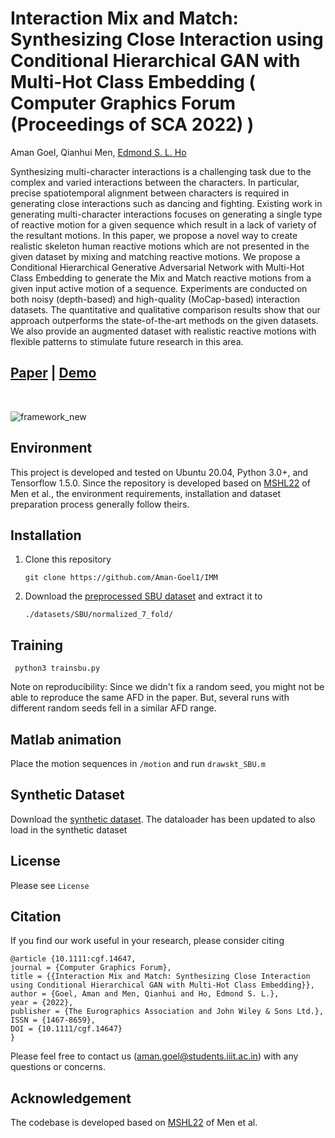 # Interaction Mix and Match: Synthesizing Close Interaction using Conditional Hierarchical GAN with Multi-Hot Class Embedding ( Computer Graphics Forum (Proceedings of SCA 2022) )

Aman Goel, Qianhui Men, [Edmond S. L. Ho](http://www.edho.net/)

Synthesizing multi-character interactions is a challenging task due to the complex and varied interactions between the characters. In particular, precise spatiotemporal alignment between characters is required in generating close interactions such as dancing and fighting. Existing work in generating multi-character interactions focuses on generating a single type of reactive motion for a given sequence which result in a lack of variety of the resultant motions. In this paper, we propose a novel way to create realistic skeleton human reactive motions which are not presented in the given dataset by mixing and matching reactive motions. We propose a Conditional Hierarchical Generative Adversarial Network with Multi-Hot Class Embedding to generate the Mix and Match reactive motions from a given input active motion of a sequence. Experiments are conducted on both noisy (depth-based) and high-quality (MoCap-based) interaction datasets. The quantitative and qualitative comparison results show that our approach outperforms the state-of-the-art methods on the given datasets. We also provide an augmented dataset with realistic reactive motions with flexible patterns to stimulate future research in this area.

## [Paper](https://onlinelibrary.wiley.com/doi/10.1111/cgf.14647) | [Demo](https://www.youtube.com/watch?v=RhzNEFM7wbY)
<br/>
                                                                                                                                                                                                                                                                                                                          
![framework_new](https://user-images.githubusercontent.com/109843145/182305175-1ea634a8-911e-402c-b4c0-18395503a0ab.jpg)

## Environment

This project is developed and tested on Ubuntu 20.04, Python 3.0+, and Tensorflow 1.5.0. Since the repository is developed based on [MSHL22](https://www.sciencedirect.com/science/article/abs/pii/S0097849321002089?via%3Dihub) of Men et al., the environment requirements, installation and dataset preparation process generally follow theirs.

## Installation

1. Clone this repository

      ```git clone https://github.com/Aman-Goel1/IMM```

2. Download the [preprocessed SBU dataset](https://drive.google.com/drive/folders/1bRlXjdQJF0MLIa6FvRSc3l0R3IAjkMRi?usp=sharing) and extract it to

      ```./datasets/SBU/normalized_7_fold/```

## Training

``` python3 trainsbu.py```

Note on reproducibility:
Since we didn't fix a random seed, you might not be able to reproduce the same AFD in the paper. But, several runs with different random seeds fell in a similar AFD range.


## Matlab animation


Place the motion sequences in ```/motion``` and run ```drawskt_SBU.m```

## Synthetic Dataset

Download the [synthetic dataset](https://drive.google.com/drive/folders/1wWW7uIviILIzMFldrojjPk1ahu2o6C7G?usp=sharing). The dataloader has been updated to also load in the synthetic dataset


## License

Please see ```License```

## Citation

If you find our work useful in your research, please consider citing
```
@article {10.1111:cgf.14647,
journal = {Computer Graphics Forum},
title = {{Interaction Mix and Match: Synthesizing Close Interaction using Conditional Hierarchical GAN with Multi-Hot Class Embedding}},
author = {Goel, Aman and Men, Qianhui and Ho, Edmond S. L.},
year = {2022},
publisher = {The Eurographics Association and John Wiley & Sons Ltd.},
ISSN = {1467-8659},
DOI = {10.1111/cgf.14647}
}
```

Please feel free to contact us (aman.goel@students.iiit.ac.in) with any questions or concerns.

## Acknowledgement

The codebase is developed based on [MSHL22](https://www.sciencedirect.com/science/article/abs/pii/S0097849321002089?via%3Dihub) of Men et al.
